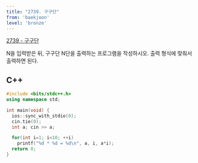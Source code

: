 ```yaml
---
title: "2739. 구구단"
from: 'baekjoon'
level: 'bronze'
---
```


[2739 - 구구단](https://www.acmicpc.net/problem/2739)

N을 입력받은 뒤, 구구단 N단을 출력하는 프로그램을 작성하시오. 출력 형식에 맞춰서 출력하면 된다.

## C++
```cpp
#include <bits/stdc++.h> 
using namespace std;

int main(void) {
  ios::sync_with_stdio(0);
  cin.tie(0);
  int a; cin >> a;

  for(int i=1; i<10; ++i) 
    printf("%d * %d = %d\n", a, i, a*i);
  return 0;
}
```